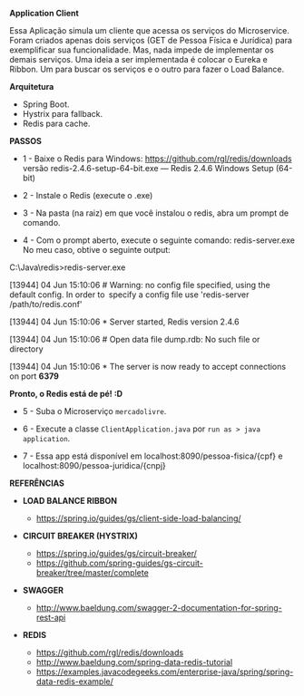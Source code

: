 **Application Client**

Essa Aplicação simula um cliente que acessa os serviços do Microservice.
Foram criados apenas dois serviços (GET de Pessoa Física e Jurídica) para exemplificar sua funcionalidade.
Mas, nada impede de implementar os demais serviços. Uma ideia a ser implementada é colocar o Eureka e Ribbon. Um para buscar os serviços e o outro para fazer o Load Balance.

**Arquitetura**
* Spring Boot.
* Hystrix para fallback.
* Redis para cache.

**PASSOS**

* 1 - Baixe o Redis para Windows: https://github.com/rgl/redis/downloads versão redis-2.4.6-setup-64-bit.exe — Redis 2.4.6 Windows Setup (64-bit)

* 2 - Instale o Redis (execute o .exe)

* 3 - Na pasta (na raiz) em que você instalou o redis, abra um prompt de comando.

* 4 - Com o prompt aberto, execute o seguinte comando: redis-server.exe No meu caso, obtive o seguinte output:

C:\Java\redis>redis-server.exe 

[13944] 04 Jun 15:10:06 # Warning: no config file specified, using the default config. In order to` `specify a config file use 'redis-server /path/to/redis.conf'

[13944] 04 Jun 15:10:06 * Server started, Redis version 2.4.6 

[13944] 04 Jun 15:10:06 # Open data file dump.rdb: No such file or directory 

[13944] 04 Jun 15:10:06 * The server is now ready to accept connections on port **6379**


**Pronto, o Redis está de pé! :D**

* 5 - Suba o Microserviço `mercadolivre`.

* 6 - Execute a classe `ClientApplication.java` por `run as > java application`.

* 7 - Essa app está disponível em localhost:8090/pessoa-fisica/{cpf} e localhost:8090/pessoa-juridica/{cnpj}


**REFERÊNCIAS**

* **LOAD BALANCE RIBBON** 
  * https://spring.io/guides/gs/client-side-load-balancing/

* **CIRCUIT BREAKER (HYSTRIX)** 
  * https://spring.io/guides/gs/circuit-breaker/
  * https://github.com/spring-guides/gs-circuit-breaker/tree/master/complete

* **SWAGGER**
  * http://www.baeldung.com/swagger-2-documentation-for-spring-rest-api

* **REDIS**
  * https://github.com/rgl/redis/downloads
  * http://www.baeldung.com/spring-data-redis-tutorial
  * https://examples.javacodegeeks.com/enterprise-java/spring/spring-data-redis-example/


